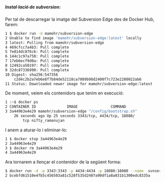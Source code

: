 ##### Instal·lació de subversion:
Per tal de descarregar la imatge del Subversion Edge des de Docker Hub, farem:
```bash
1 $ docker run -d mamohr/subversion-edge
2 Unable to find image 'mamohr/subversion-edge:latest' locally
3 latest: Pulling from mamohr/subversion-edge
4 469cfcc7a4b3: Pull complete
5 7e814dc876c6: Pull complete
6 144c1c97a750: Pull complete
7 17eb6ecf9d0a: Pull complete
8 12492ca50197: Pull complete
9 32dc87336990: Pull complete
10 Digest: sha256:547356
    c2d4c2b2a7eb6e8f7b84de52118ca7089b98d2400f7c723e2280022ab6
11 Status: Downloaded newer image for mamohr/subversion-edge:latest
```
De moment, veiem els contenidors que tenim en execució:
```bash
1 :~$ docker ps
2 CONTAINER ID              IMAGE               COMMAND                                                                              CREATED                        STATUS                PORTS                                                                                                     NAMES
3 3a44963e4e29 mamohr/subversion-edge "/config/bootstrap.sh"
    26 seconds ago Up 25 seconds 3343/tcp, 4434/tcp, 18080/
        tcp nifty_ramanujan
```
I anem a aturar-lo i eliminar-lo:
```bash
1 $ docker stop 3a44963e4e29
2 3a44963e4e29
3 $ docker rm 3a44963e4e29
4 3a44963e4e29
```
Ara tornarem a llençar el contenidor de la següent forma:
```bash
$ docker run -d -p 3343:3343 -p 4434:4434 -p 18080:18080 --name  svnserver mamohr/subversion-edge
2 bcebfd61510e4fb5c456503a81c528f535d2407a90df1a8a031b1300edc8335a
```